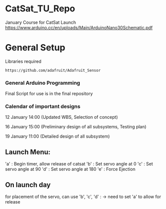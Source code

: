 # CatSat_TU_Repo
January Course for CatSat Launch
https://www.arduino.cc/en/uploads/Main/ArduinoNano30Schematic.pdf


# General Setup 

Libraries required 
```
https://github.com/adafruit/Adafruit_Sensor
```
### General Arduino Programming

Final Script for use is in the final repository 

### Calendar of important designs

12 January 14:00 (Updated WBS, Selection of concept)

16 January 15:00 (Preliminary design of all subsystems, Testing plan)

19 January 11:00 (Detailed design of all subsystem)

## Launch Menu:

'a' : Begin timer, allow release of catsat 
'b' : Set servo angle at 0 
'c' : Set servo angle at 90 
'd' : Set servo angle at 180 
'e' : Force Ejection 

## On launch day 
for placement of the servo, can use 'b', 'c', 'd' : -> need to set 'a' to allow for release

